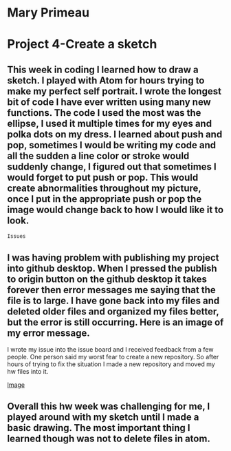 # Mary Primeau

# Project 4-Create a sketch



##  This week in coding I learned how to draw a sketch. I played with Atom for hours trying to make my perfect self portrait. I wrote the longest bit of code I have ever written using many new functions.  The code I used the most was the ellipse, I used it multiple times for my eyes and polka dots on my dress. I learned about push and pop, sometimes I would be writing my code and all the sudden a line color or stroke would suddenly change, I figured out that sometimes I would forget to put push or pop.  This would create abnormalities throughout my picture, once I put in the appropriate push or pop the image would change back to how I would like it to look.


``` Issues ```

##  I was having problem with publishing my project into github desktop. When I pressed the publish to origin button on the github desktop it takes forever then error messages me saying that the file is to large. I have gone back into my files and deleted older files and organized my files better, but the error is still occurring. Here is an image of my error message.
 I wrote my issue into the issue board and I received feedback from a few people.  One person said my worst fear to create a new repository. So after hours of trying to fix the situation I made a new repository and moved my hw files into it.

 [Image](help.png)

## Overall this hw week was challenging for me, I played around with my sketch until I made a basic drawing.  The most important thing I learned though was not to delete files in atom.
